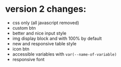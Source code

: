 # version 2 changes:

* css only (all javascript removed)
* custom btn
* better and nice input style
* img display block and with 100% by default
* new and responsive table style
* icon btn
* accessible variables with `var(--name-of-variable)`
* responsive font
